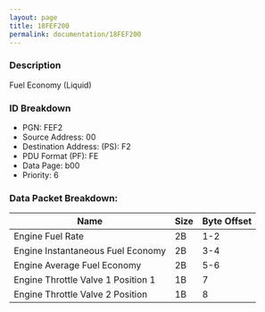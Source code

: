 ```yaml
---
layout: page
title: 18FEF200
permalink: documentation/18FEF200
---
```


### Description

Fuel Economy (Liquid)

### ID Breakdown
<ul>
 <li>PGN: FEF2</li>
 <li>Source Address: 00</li>
 <li>Destination Address: (PS): F2</li>
 <li>PDU Format (PF): FE</li>
 <li>Data Page: b00</li>
 <li>Priority: 6</li>
</ul>

### Data Packet Breakdown:

| Name | Size | Byte Offset |
| ---- | ---- | ----------- |
| Engine Fuel Rate | 2B | 1-2 |
| Engine Instantaneous Fuel Economy | 2B | 3-4 |
| Engine Average Fuel Economy | 2B | 5-6 |
| Engine Throttle Valve 1 Position 1 | 1B | 7 |
| Engine Throttle Valve 2 Position | 1B | 8 |
